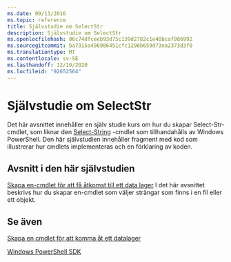 ```yaml
---
ms.date: 09/13/2016
ms.topic: reference
title: Självstudie om SelectStr
description: Självstudie om SelectStr
ms.openlocfilehash: 06c74dfceeb93d75c139d2782c1e40bcaf986992
ms.sourcegitcommit: ba7315a496986451cfc1296b659d73ea2373d3f0
ms.translationtype: MT
ms.contentlocale: sv-SE
ms.lasthandoff: 12/10/2020
ms.locfileid: "92652564"
---
```

# <a name="selectstr-tutorial"></a>Självstudie om SelectStr

Det här avsnittet innehåller en själv studie kurs om hur du skapar Select-Str-cmdlet, som liknar den [Select-String](/powershell/module/microsoft.powershell.utility/select-string) -cmdlet som tillhandahålls av Windows PowerShell. Den här självstudien innehåller fragment med kod som illustrerar hur cmdlets implementeras och en förklaring av koden.

## <a name="topic-in-this-tutorial"></a>Avsnitt i den här självstudien

[Skapa en-cmdlet för att få åtkomst till ett data lager](./creating-a-cmdlet-to-access-a-data-store.md) I det här avsnittet beskrivs hur du skapar en-cmdlet som väljer strängar som finns i en fil eller ett objekt.

## <a name="see-also"></a>Se även

[Skapa en cmdlet för att komma åt ett datalager](./creating-a-cmdlet-to-access-a-data-store.md)

[Windows PowerShell SDK](../windows-powershell-reference.md)
